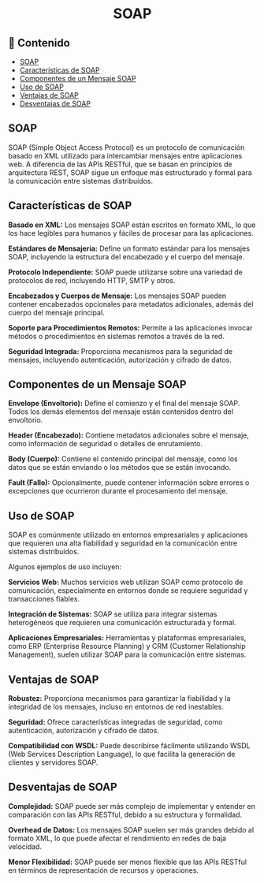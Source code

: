 <h1 align="center">SOAP</h1>

<h2>📑 Contenido</h2>

- [SOAP](#soap)
- [Características de SOAP](#características-de-soap)
- [Componentes de un Mensaje SOAP](#componentes-de-un-mensaje-soap)
- [Uso de SOAP](#uso-de-soap)
- [Ventajas de SOAP](#ventajas-de-soap)
- [Desventajas de SOAP](#desventajas-de-soap)

## SOAP

SOAP (Simple Object Access Protocol) es un protocolo de comunicación basado en XML utilizado para intercambiar mensajes entre aplicaciones web. A diferencia de las APIs RESTful, que se basan en principios de arquitectura REST, SOAP sigue un enfoque más estructurado y formal para la comunicación entre sistemas distribuidos.

## Características de SOAP

**Basado en XML:** Los mensajes SOAP están escritos en formato XML, lo que los hace legibles para humanos y fáciles de procesar para las aplicaciones.

**Estándares de Mensajería:** Define un formato estándar para los mensajes SOAP, incluyendo la estructura del encabezado y el cuerpo del mensaje.

**Protocolo Independiente:** SOAP puede utilizarse sobre una variedad de protocolos de red, incluyendo HTTP, SMTP y otros.

**Encabezados y Cuerpos de Mensaje:** Los mensajes SOAP pueden contener encabezados opcionales para metadatos adicionales, además del cuerpo del mensaje principal.

**Soporte para Procedimientos Remotos:** Permite a las aplicaciones invocar métodos o procedimientos en sistemas remotos a través de la red.

**Seguridad Integrada:** Proporciona mecanismos para la seguridad de mensajes, incluyendo autenticación, autorización y cifrado de datos.

## Componentes de un Mensaje SOAP

**Envelope (Envoltorio):** Define el comienzo y el final del mensaje SOAP. Todos los demás elementos del mensaje están contenidos dentro del envoltorio.

**Header (Encabezado):** Contiene metadatos adicionales sobre el mensaje, como información de seguridad o detalles de enrutamiento.

**Body (Cuerpo):** Contiene el contenido principal del mensaje, como los datos que se están enviando o los métodos que se están invocando.

**Fault (Fallo):** Opcionalmente, puede contener información sobre errores o excepciones que ocurrieron durante el procesamiento del mensaje.

## Uso de SOAP

SOAP es comúnmente utilizado en entornos empresariales y aplicaciones que requieren una alta fiabilidad y seguridad en la comunicación entre sistemas distribuidos.

Algunos ejemplos de uso incluyen:

**Servicios Web:** Muchos servicios web utilizan SOAP como protocolo de comunicación, especialmente en entornos donde se requiere seguridad y transacciones fiables.

**Integración de Sistemas:** SOAP se utiliza para integrar sistemas heterogéneos que requieren una comunicación estructurada y formal.

**Aplicaciones Empresariales:** Herramientas y plataformas empresariales, como ERP (Enterprise Resource Planning) y CRM (Customer Relationship Management), suelen utilizar SOAP para la comunicación entre sistemas.

## Ventajas de SOAP

**Robustez:** Proporciona mecanismos para garantizar la fiabilidad y la integridad de los mensajes, incluso en entornos de red inestables.

**Seguridad:** Ofrece características integradas de seguridad, como autenticación, autorización y cifrado de datos.

**Compatibilidad con WSDL:** Puede describirse fácilmente utilizando WSDL (Web Services Description Language), lo que facilita la generación de clientes y servidores SOAP.

## Desventajas de SOAP

**Complejidad:** SOAP puede ser más complejo de implementar y entender en comparación con las APIs RESTful, debido a su estructura y formalidad.

**Overhead de Datos:** Los mensajes SOAP suelen ser más grandes debido al formato XML, lo que puede afectar el rendimiento en redes de baja velocidad.

**Menor Flexibilidad:** SOAP puede ser menos flexible que las APIs RESTful en términos de representación de recursos y operaciones.

